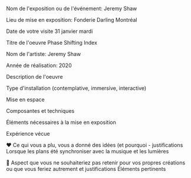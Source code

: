 Nom de l'exposition ou de l'événement:
Jeremy Shaw

Lieu de mise en exposition:
Fonderie Darling Montréal

Date de votre visite
31 janvier mardi

Titre de l'oeuvre
Phase Shifting Index

Nom de l'artiste:
Jeremy Shaw

Année de réalisation:
2020

Description de l'oeuvre

Type d'installation (contemplative, immersive, interactive)

Mise en espace

Composantes et techniques

Éléments nécessaires à la mise en exposition

Expérience vécue

❤️ Ce qui vous a plu, vous a donné des idées (et pourquoi - justifications
Lorsque les plans été synchroniser avec la musique et les lumières

🤔 Aspect que vous ne souhaiteriez pas retenir pour vos propres créations ou que vous feriez autrement et justifications
Éléments pertinents
